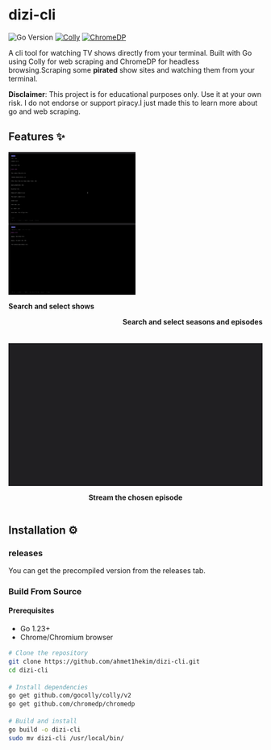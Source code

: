 # dizi-cli 
![Go Version](https://img.shields.io/badge/go-%3E%3D1.23-blue.svg?logo=go&logoColor=white)
[![Colly](https://img.shields.io/badge/colly-v2.8.1-green.svg)](https://github.com/gocolly/colly)
[![ChromeDP](https://img.shields.io/badge/chromedp-v0.9.1-green.svg)](https://github.com/chromedp/chromedp)

A cli tool for watching TV shows directly from your terminal. Built with Go using Colly for web scraping and ChromeDP for headless browsing.Scraping some **pirated** show sites and watching them from your terminal.

**Disclaimer**: This project is for educational purposes only. Use it at your own risk. I do not endorse or support piracy.İ just made this to learn more about go and web scraping.

## Features ✨
<div style="display: flex; flex-wrap: wrap; gap: 20px; justify-content: center; align-items: flex-start;">
  <!-- First Row - Side by Side -->
  <div style="flex: 1 1 45%; min-width: 300px; box-sizing: border-box;">
    <img src="./readmegifs/1.gif" style="width: 50%; height: auto; display: block;"> 
    <img src="./readmegifs/2.gif" style="width: 50%; height: auto; display: block;">
    <p align="left"><b>Search and select shows</b></p>
    <p align="right"><b>Search and select seasons and episodes</b></p>
  </div>

  <!-- Second Row - Full Width -->
  <div style="flex: 0 1 100%; max-width: 800px; margin: 0 auto;">
    <img src="./readmegifs/3.gif" style="width: 100%; height: auto; display: block;">
    <p align="center"><b>Stream the chosen episode</b></p>
  </div>
</div>

## Installation ⚙️
### releases
You can get the precompiled version from the releases tab.
### Build From Source
#### Prerequisites
- Go 1.23+
- Chrome/Chromium browser

```bash
# Clone the repository
git clone https://github.com/ahmet1hekim/dizi-cli.git
cd dizi-cli

# Install dependencies
go get github.com/gocolly/colly/v2
go get github.com/chromedp/chromedp

# Build and install
go build -o dizi-cli
sudo mv dizi-cli /usr/local/bin/
